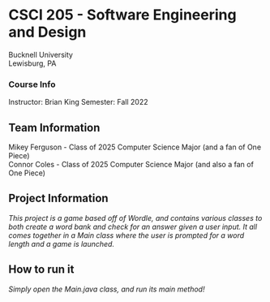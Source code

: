 # CSCI 205 - Software Engineering and Design
Bucknell University <br />
Lewisburg, PA

### Course Info
Instructor: Brian King
Semester: Fall 2022

## Team Information
Mikey Ferguson - Class of 2025 Computer Science Major (and a fan of One Piece) <br />
Connor Coles - Class of 2025 Computer Science Major (and also a fan of One Piece)

## Project Information
*This project is a game based off of Wordle, and contains various classes to both create a word bank and check for an answer given a user input. It all comes together in a Main class where the user is prompted for a word length and a game is launched.*

## How to run it
*Simply open the Main.java class, and run its main method!*